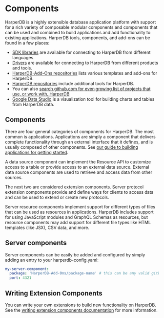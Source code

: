 # Components

HarperDB is a highly extensible database application platform with support for a rich variety of composable modular components and components that can be used and combined to build applications and add functionality to existing applications. HarperDB tools, components, and add-ons can be found in a few places:

* [SDK libraries](sdks.md) are available for connecting to HarperDB from different languages.
* [Drivers](drivers.md) are available for connecting to HarperDB from different products and tools.
* [HarperDB-Add-Ons repositories](https://github.com/orgs/HarperDB-Add-Ons/repositories) lists various templates and add-ons for HarperDB.
* [HarperDB repositories](https://github.com/orgs/HarperDB-Add-Ons/repositories) include additional tools for HarperDB.
* You can also [search github.com for ever-growing list of projects that use, or work with, HarperDB](https://github.com/search?q=harperdb\&type=repositories)
* [Google Data Studio](google-data-studio.md) is a visualization tool for building charts and tables from HarperDB data.

## Components

There are four general categories of components for HarperDB. The most common is applications. Applications are simply a component that delivers complete functionality through an external interface that it defines, and is usually composed of other components. See [our guide to building applications for getting started](../applications/).

A data source component can implement the Resource API to customize access to a table or provide access to an external data source. External data source components are used to retrieve and access data from other sources.

The next two are considered extension components. Server protocol extension components provide and define ways for clients to access data and can be used to extend or create new protocols.

Server resource components implement support for different types of files that can be used as resources in applications. HarperDB includes support for using JavaScript modules and GraphQL Schemas as resources, but resource components may add support for different file types like HTML templates (like JSX), CSV data, and more.

## Server components

Server components can be easily be added and configured by simply adding an entry to your harperdb-config.yaml:

```yaml
my-server-component:
  package: 'HarperDB-Add-Ons/package-name' # this can be any valid github or npm reference
  port: 4321
```

## Writing Extension Components

You can write your own extensions to build new functionality on HarperDB. See the [writing extension components documentation](writing-extensions.md) for more information.
